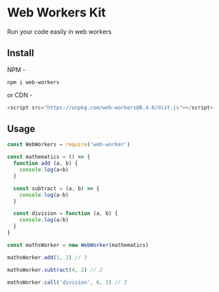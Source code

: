 # Web Workers Kit

Run your code easily in web workers

## Install

NPM -

```shell
npm i web-workers
```

or
CDN -

```js
<script src="https://unpkg.com/web-workers@0.4.0/dist.js"></script>
```

## Usage

```js
const WebWorkers = require('web-worker')

const mathematics = () => {
  function add (a, b) {
    console.log(a+b)
  }

  const subtract = (a, b) => {
    console.log(a-b)
  }

  const division = function (a, b) {
    console.log(a/b)
  }
}

const mathsWorker = new WebWorker(mathematics)

mathsWorker.add(1, 2) // 3

mathsWorker.subtract(4, 2) // 2

mathsWorker.call('division', 6, 3) // 2
```

